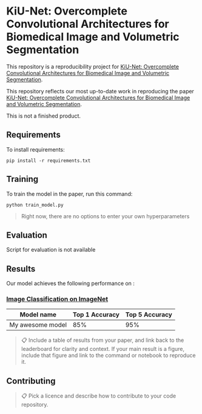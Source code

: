# KiU-Net: Overcomplete Convolutional Architectures for Biomedical Image and Volumetric Segmentation

This repository is a reproducibility project for [KiU-Net: Overcomplete Convolutional Architectures for Biomedical Image and Volumetric Segmentation](https://arxiv.org/abs/2030.12345). 

This repository reflects our most up-to-date work in reproducing the paper [KiU-Net: Overcomplete Convolutional Architectures for Biomedical Image and Volumetric Segmentation](https://paperswithcode.com/paper/kiu-net-overcomplete-convolutional).

This is not a finished product.

## Requirements

To install requirements:

```setup
pip install -r requirements.txt
```
## Training

To train the model in the paper, run this command:

```train
python train_model.py
```
> Right now, there are no options to enter your own hyperparameters

## Evaluation

Script for evaluation is not available

## Results

Our model achieves the following performance on :

### [Image Classification on ImageNet](https://paperswithcode.com/sota/image-classification-on-imagenet)

| Model name         | Top 1 Accuracy  | Top 5 Accuracy |
| ------------------ |---------------- | -------------- |
| My awesome model   |     85%         |      95%       |

>📋  Include a table of results from your paper, and link back to the leaderboard for clarity and context. If your main result is a figure, include that figure and link to the command or notebook to reproduce it. 


## Contributing

>📋  Pick a licence and describe how to contribute to your code repository. 
